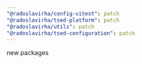 ```yaml
---
"@radoslavirha/config-vitest": patch
"@radoslavirha/tsed-platform": patch
"@radoslavirha/utils": patch
"@radoslavirha/tsed-configuration": patch
---
```


new packages
